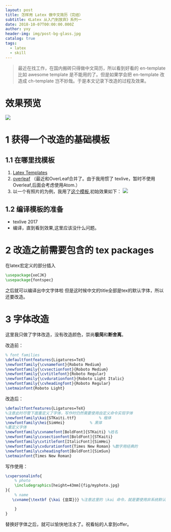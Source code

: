 ```yaml
---
layout: post
title: 怎样用 Latex 做中文简历（完结）
subtitle: 《Latex 从入门到放弃》系列一
date: 2018-10-07T00:00:00.000Z
author: yxy
header-img: img/post-bg-glass.jpg
catalog: true
tags:
  - latex
  - skill
---
```


> 最近在找工作，在国内搬砖只得做中文简历，所以看到好看的 en-template 比如 awesome template 是不能用的了。但是如果学会把 en-template 改造成 ch-template 岂不妙哉。于是本文记录下改造的过程及效果。

# 效果预览

![](/img/post-fig-vague.png)

# 1 获得一个改造的基础模板

## 1.1 在哪里找模板

1. [Latex Templates](http://www.latextemplates.com/)
2. [overleaf](https://www.overleaf.com/gallery/tagged/cv) （最近和OverLeaf合并了。由于我用惯了 texlive，暂时不使用Overleaf,后面会考虑使用Atom.）
3. 以一个有照片的为例，我用了[这个模板](https://www.overleaf.com/latex/templates/1-dot-5-column-cv/rpcbqtrsgbxm),初始效果如下： ![](https://429d5421843ead24b185-b347df14968347461fc7265222280b54.ssl.cf5.rackcdn.com/gallery-images/6e08cc48d800e2a5108a7d9893d959bb584f20f0.jpeg)

## 1.2 编译模板的准备

- texlive 2017
- 编译，直到看到效果,这里应该没什么问题。

# 2 改造之前需要包含的 tex packages

在latex宏定义的部分插入

```latex
\usepackage{xeCJK}
\usepackage{fontspec}
```

之后就可以编译出中文字体啦 但是这时候中文的title全部是tex的默认字体，所以还要改造。

# 3 字体改造

这里我只做了字体改造，没有改造颜色，崇尚**极简**和**断舍离**。

改造前：

```latex
% font families
\defaultfontfeatures{Ligatures=TeX}
\newfontfamily{\cvnamefont}{Roboto Medium}
\newfontfamily{\cvsectionfont}{Roboto Medium}
\newfontfamily{\cvtitlefont}{Roboto Regular}
\newfontfamily{\cvdurationfont}{Roboto Light Italic}
\newfontfamily{\cvheadingfont}{Roboto Regular}
\setmainfont{Roboto Light}
```

改造后：

```latex
\defaultfontfeatures{Ligatures=TeX}
%注意此时尽管下面重定义了字体，写作时仍然需要使用自定义命令实现字体
\newfontfamily\kai{STKaiti.ttf}          % 楷体
\newfontfamily\hei{SimHei}           % 黑体
%重定义字体
\newfontfamily\cvnamefont[BoldFont]{STKaiti} %姓名
\newfontfamily\cvsectionfont[BoldFont]{STKaiti}
\newfontfamily\cvtitlefont[ItalicFont]{SimHei}
\newfontfamily\cvdurationfont{Times New Roman} %数字用经典的
\newfontfamily\cvheadingfont[BoldFont]{SimSun}
\setmainfont{Times New Roman}
```

写作使用：

```latex
\cvpersonalinfo{
    % photo
    \includegraphics[height=43mm]{fig/myphoto.jpg}
}{
    % name
   \cvname{\textbf {\kai {韭菜}}} %注意这里的 \kai 命令，就是要使用非系统默认字体时，需要自用命令了

    }
}
```

替换好字体之后，就可以愉快地注水了。祝看帖的人拿到offer。
